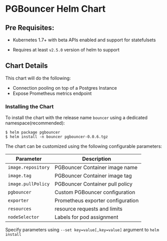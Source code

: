 # PGBouncer Helm Chart

## Pre Requisites:

* Kubernetes 1.7+ with beta APIs enabled and support for statefulsets

* Requires at least `v2.5.0` version of helm to support

## Chart Details

This chart will do the following:

* Connection pooling on top of a Postgres Instance
* Expose Prometheus metrics endpoint

### Installing the Chart

To install the chart with the release name `bouncer` using a dedicated namespace(recommended):

```
$ helm package pgbouncer
$ helm install -n bouncer pgbouncer-0.0.6.tgz
```

The chart can be customized using the following configurable parameters:

| Parameter                       | Description                                                     |
| ------------------------------- | ----------------------------------------------------------------|
| `image.repository`              | PGBouncer Container image name                                  |
| `image.tag`                     | PGBouncer Container image tag                                   |
| `image.pullPolicy`              | PGBouncer Container pull policy                                 |
| `pgbouncer`                     | Custom PGBouncer configuration                                  |
| `exporter`                      | Prometheus exporter configuration                               |
| `resources`                     | resource requests and limits                                    |
| `nodeSelector`                  | Labels for pod assignment                                       |

Specify parameters using `--set key=value[,key=value]` argument to `helm install`

